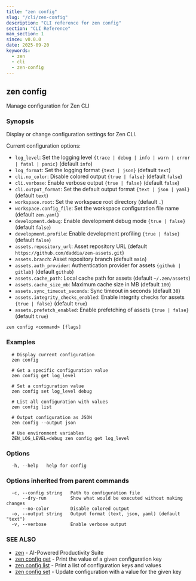 ```yaml
---
title: "zen config"
slug: "/cli/zen-config"
description: "CLI reference for zen config"
section: "CLI Reference"
man_section: 1
since: v0.0.0
date: 2025-09-20
keywords:
  - zen
  - cli
  - zen-config
---
```


## zen config

Manage configuration for Zen CLI

### Synopsis

Display or change configuration settings for Zen CLI.

Current configuration options:
- `log_level`: Set the logging level `{trace | debug | info | warn | error | fatal | panic}` (default `info`)
- `log_format`: Set the logging format `{text | json}` (default `text`)
- `cli.no_color`: Disable colored output `{true | false}` (default `false`)
- `cli.verbose`: Enable verbose output `{true | false}` (default `false`)
- `cli.output_format`: Set the default output format `{text | json | yaml}` (default `text`)
- `workspace.root`: Set the workspace root directory (default `.`)
- `workspace.config_file`: Set the workspace configuration file name (default `zen.yaml`)
- `development.debug`: Enable development debug mode `{true | false}` (default `false`)
- `development.profile`: Enable development profiling `{true | false}` (default `false`)
- `assets.repository_url`: Asset repository URL (default `https://github.com/daddia/zen-assets.git`)
- `assets.branch`: Asset repository branch (default `main`)
- `assets.auth_provider`: Authentication provider for assets `{github | gitlab}` (default `github`)
- `assets.cache_path`: Local cache path for assets (default `~/.zen/assets`)
- `assets.cache_size_mb`: Maximum cache size in MB (default `100`)
- `assets.sync_timeout_seconds`: Sync timeout in seconds (default `30`)
- `assets.integrity_checks_enabled`: Enable integrity checks for assets `{true | false}` (default `true`)
- `assets.prefetch_enabled`: Enable prefetching of assets `{true | false}` (default `true`)


```
zen config <command> [flags]
```

### Examples

```
  # Display current configuration
  zen config

  # Get a specific configuration value
  zen config get log_level

  # Set a configuration value
  zen config set log_level debug

  # List all configuration with values
  zen config list

  # Output configuration as JSON
  zen config --output json

  # Use environment variables
  ZEN_LOG_LEVEL=debug zen config get log_level
```

### Options

```
  -h, --help   help for config
```

### Options inherited from parent commands

```
  -c, --config string   Path to configuration file
      --dry-run         Show what would be executed without making changes
      --no-color        Disable colored output
  -o, --output string   Output format (text, json, yaml) (default "text")
  -v, --verbose         Enable verbose output
```

### SEE ALSO

* [zen](zen.md.md)	 - AI-Powered Productivity Suite
* [zen config get](zen-config-get.md.md)	 - Print the value of a given configuration key
* [zen config list](zen-config-list.md.md)	 - Print a list of configuration keys and values
* [zen config set](zen-config-set.md.md)	 - Update configuration with a value for the given key


